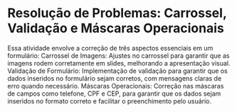 # Resolução de Problemas: Carrossel, Validação e Máscaras Operacionais
Essa atividade envolve a correção de três aspectos essenciais em um formulário:
Carrossel de Imagens: Ajustes no carrossel para garantir que as imagens rodem corretamente em slides, melhorando a apresentação visual.
Validação de Formulário: Implementação de validação para garantir que os dados inseridos no formulário sejam corretos, com mensagens claras de erro quando necessário.
Máscaras Operacionais: Correção nas máscaras de campos como telefone, CPF e CEP, para garantir que os dados sejam inseridos no formato correto e facilitar o preenchimento pelo usuário.

